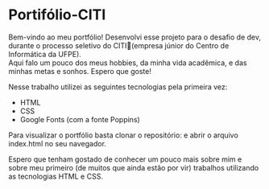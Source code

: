 # Portifólio-CITI
Bem-vindo ao meu portfólio! Desenvolvi esse projeto para o desafio de dev, durante o processo seletivo do CITI💚(empresa júnior do Centro de Informática da UFPE).  
Aqui falo um pouco dos meus hobbies, da minha vida acadêmica, e das minhas metas e sonhos.
Espero que goste!

Nesse trabalho utilizei as seguintes tecnologias pela primeira vez:
- HTML
- CSS
- Google Fonts (com a fonte Poppins)

Para visualizar o portfólio basta clonar o repositório:    e abrir o arquivo index.html no seu navegador.


Espero que tenham gostado de conhecer um pouco mais sobre mim e sobre meu primeiro (de muitos que ainda estão por vir) trabalhos utilizando as tecnologias HTML e CSS.
